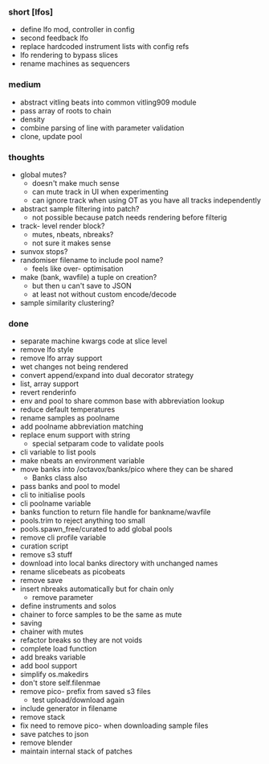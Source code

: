 ### short [lfos]

- define lfo mod, controller in config
- second feedback lfo
- replace hardcoded instrument lists with config refs
- lfo rendering to bypass slices
- rename machines as sequencers

### medium

- abstract vitling beats into common vitling909 module
- pass array of roots to chain
- density
- combine parsing of line with parameter validation
- clone, update pool

### thoughts

- global mutes?
  - doesn't make much sense
  - can mute track in UI when experimenting
  - can ignore track when using OT as you have all tracks independently
- abstract sample filtering into patch? 
  - not possible because patch needs rendering before filterig
- track- level render block?
  - mutes, nbeats, nbreaks?
  - not sure it makes sense
- sunvox stops?
- randomiser filename to include pool name?
  - feels like over- optimisation
- make (bank, wavfile) a tuple on creation?
  - but then u can't save to JSON
  - at least not without custom encode/decode
- sample similarity clustering?

### done

- separate machine kwargs code at slice level
- remove lfo style
- remove lfo array support
- wet changes not being rendered
- convert append/expand into dual decorator strategy
- list, array support
- revert renderinfo
- env and pool to share common base with abbreviation lookup
- reduce default temperatures
- rename samples as poolname
- add poolname abbreviation matching
- replace enum support with string
  - special setparam code to validate pools
- cli variable to list pools
- make nbeats an environment variable
- move banks into /octavox/banks/pico where they can be shared
  - Banks class also
- pass banks and pool to model
- cli to initialise pools
- cli poolname variable
- banks function to return file handle for bankname/wavfile
- pools.trim to reject anything too small
- pools.spawn_free/curated to add global pools
- remove cli profile variable
- curation script
- remove s3 stuff
- download into local banks directory with unchanged names
- rename slicebeats as picobeats
- remove save
- insert nbreaks automatically but for chain only
  - remove parameter
- define instruments and solos
- chainer to force samples to be the same as mute
- saving
- chainer with mutes
- refactor breaks so they are not voids
- complete load function
- add breaks variable
- add bool support
- simplify os.makedirs
- don't store self.filenmae
- remove pico- prefix from saved s3 files
  - test upload/download again
- include generator in filename
- remove stack
- fix need to remove pico- when downloading sample files
- save patches to json
- remove blender
- maintain internal stack of patches

